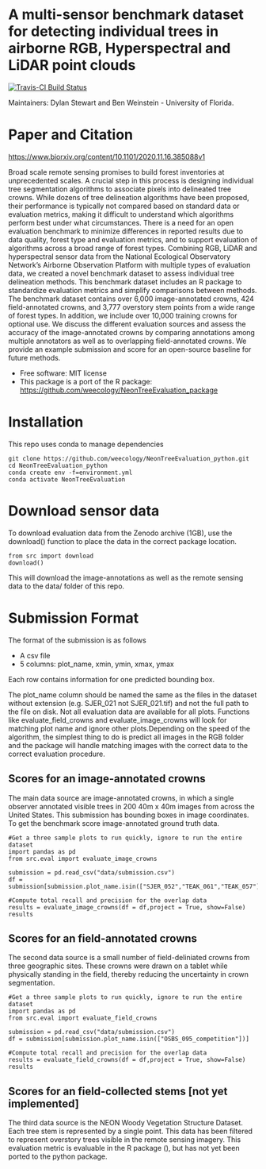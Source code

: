 # A multi-sensor benchmark dataset for detecting individual trees in airborne RGB, Hyperspectral and LiDAR point clouds

[![Travis-CI Build
Status](https://travis-ci.org/Weecology/neontreeevaluation_python.svg?branch=master)](https://travis-ci.org/Weecology/neontreeevaluation_python)

Maintainers: Dylan Stewart and Ben Weinstein - University of Florida.

# Paper and Citation

https://www.biorxiv.org/content/10.1101/2020.11.16.385088v1

Broad scale remote sensing promises to build forest inventories at unprecedented scales. A crucial step in this process is designing individual tree segmentation algorithms to associate pixels into delineated tree crowns. While dozens of tree delineation algorithms have been proposed, their performance is typically not compared based on standard data or evaluation metrics, making it difficult to understand which algorithms perform best under what circumstances. There is a need for an open evaluation benchmark to minimize differences in reported results due to data quality, forest type and evaluation metrics, and to support evaluation of algorithms across a broad range of forest types. Combining RGB, LiDAR and hyperspectral sensor data from the National Ecological Observatory Network’s Airborne Observation Platform with multiple types of evaluation data, we created a novel benchmark dataset to assess individual tree delineation methods. This benchmark dataset includes an R package to standardize evaluation metrics and simplify comparisons between methods. The benchmark dataset contains over 6,000 image-annotated crowns, 424 field-annotated crowns, and 3,777 overstory stem points from a wide range of forest types. In addition, we include over 10,000 training crowns for optional use. We discuss the different evaluation sources and assess the accuracy of the image-annotated crowns by comparing annotations among multiple annotators as well as to overlapping field-annotated crowns. We provide an example submission and score for an open-source baseline for future methods.


* Free software: MIT license
* This package is a port of the R package: https://github.com/weecology/NeonTreeEvaluation_package

# Installation

This repo uses conda to manage dependencies

```
git clone https://github.com/weecology/NeonTreeEvaluation_python.git
cd NeonTreeEvaluation_python
conda create env -f=environment.yml 
conda activate NeonTreeEvaluation
```

# Download sensor data

To download evaluation data from the Zenodo archive (1GB), use the download() function to place the data in the correct package location.

```
from src import download
download()
```

This will download the image-annotations as well as the remote sensing data to the data/ folder of this repo.

# Submission Format

The format of the submission is as follows

* A csv file
* 5 columns: plot_name, xmin, ymin, xmax, ymax

Each row contains information for one predicted bounding box.

The plot_name column should be named the same as the files in the dataset without extension (e.g. SJER_021 not SJER_021.tif) and not the full path to the file on disk. Not all evaluation data are available for all plots. Functions like evaluate_field_crowns and evaluate_image_crowns will look for matching plot name and ignore other plots.Depending on the speed of the algorithm, the simplest thing to do is predict all images in the RGB folder and the package will handle matching images with the correct data to the correct evaluation procedure.

## Scores for an image-annotated crowns

The main data source are image-annotated crowns, in which a single observer annotated visible trees in 200 40m x 40m images from across the United States. This submission has bounding boxes in image coordinates. To get the benchmark score image-annotated ground truth data.

```
#Get a three sample plots to run quickly, ignore to run the entire dataset
import pandas as pd
from src.eval import evaluate_image_crowns

submission = pd.read_csv("data/submission.csv")
df = submission[submission.plot_name.isin(["SJER_052","TEAK_061","TEAK_057"])]

#Compute total recall and precision for the overlap data
results = evaluate_image_crowns(df = df,project = True, show=False)
results
```

## Scores for an field-annotated crowns

The second data source is a small number of field-deliniated crowns from three geographic sites. These crowns were drawn on a tablet while physically standing in the field, thereby reducing the uncertainty in crown segmentation.

```
#Get a three sample plots to run quickly, ignore to run the entire dataset
import pandas as pd
from src.eval import evaluate_field_crowns

submission = pd.read_csv("data/submission.csv")
df = submission[submission.plot_name.isin(["OSBS_095_competition"])]

#Compute total recall and precision for the overlap data
results = evaluate_field_crowns(df = df,project = True, show=False)
results
```

## Scores for an field-collected stems [not yet implemented]

The third data source is the NEON Woody Vegetation Structure Dataset. Each tree stem is represented by a single point. This data has been filtered to represent overstory trees visible in the remote sensing imagery. This evaluation metric is evaluable in the R package (), but has not yet been ported to the python package.
